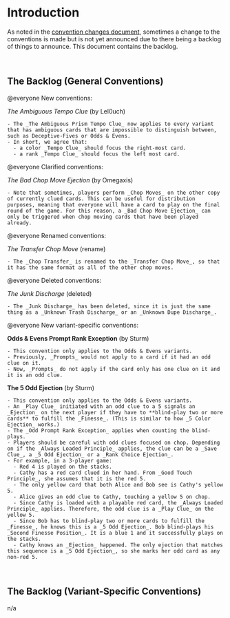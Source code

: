 # Introduction

As noted in the [convention changes document](convention-changes.md), sometimes a change to the conventions is made but is not yet announced due to there being a backlog of things to announce. This document contains the backlog.

<br />

## The Backlog (General Conventions)

@everyone New conventions:

_The Ambiguous Tempo Clue_ (by Lel0uch)

```text
- The _The Ambiguous Prism Tempo Clue_ now applies to every variant that has ambiguous cards that are impossible to distinguish between, such as Deceptive-Fives or Odds & Evens.
- In short, we agree that:
  - a color _Tempo Clue_ should focus the right-most card.
  - a rank _Tempo Clue_ should focus the left most card.
```

@everyone Clarified conventions:

_The Bad Chop Move Ejection_ (by Omegaxis)

```text
- Note that sometimes, players perform _Chop Moves_ on the other copy of currently clued cards. This can be useful for distribution purposes, meaning that everyone will have a card to play on the final round of the game. For this reason, a _Bad Chop Move Ejection_ can only be triggered when chop moving cards that have been played already.
```

@everyone Renamed conventions:

_The Transfer Chop Move_ (rename)

```text
- The _Chop Transfer_ is renamed to the _Transfer Chop Move_, so that it has the same format as all of the other chop moves.
```

@everyone Deleted conventions:

_The Junk Discharge_ (deleted)

```text
- The _Junk Discharge_ has been deleted, since it is just the same thing as a _Unknown Trash Discharge_ or an _Unknown Dupe Discharge_.
```

@everyone New variant-specific conventions:

**Odds & Evens Prompt Rank Exception** (by Sturm)

```text
- This convention only applies to the Odds & Evens variants.
- Previously, _Prompts_ would not apply to a card if it had an odd clue on it.
- Now, _Prompts_ do not apply if the card only has one clue on it and it is an odd clue.
```

**The 5 Odd Ejection** (by Sturm)

```text
- This convention only applies to the Odds & Evens variants.
- An _Play Clue_ initiated with an odd clue to a 5 signals an _Ejection_ on the next player if they have to **blind-play two or more cards** to fulfill the _Finesse_. (This is similar to how _5 Color Ejection_ works.)
- The _Odd Prompt Rank Exception_ applies when counting the blind-plays.
- Players should be careful with odd clues focused on chop. Depending on if the _Always Loaded Principle_ applies, the clue can be a _Save Clue_, a _5 Odd Ejection_ or a _Rank Choice Ejection_.
- For example, in a 3-player game:
  - Red 4 is played on the stacks.
  - Cathy has a red card clued in her hand. From _Good Touch Principle_, she assumes that it is the red 5.
  - The only yellow card that both Alice and Bob see is Cathy's yellow 5.
  - Alice gives an odd clue to Cathy, touching a yellow 5 on chop.
  - Since Cathy is loaded with a playable red card, the _Always Loaded Principle_ applies. Therefore, the odd clue is a _Play Clue_ on the yellow 5.
  - Since Bob has to blind-play two or more cards to fulfill the _Finesse_, he knows this is a _5 Odd Ejection_. Bob blind-plays his _Second Finesse Position_. It is a blue 1 and it successfully plays on the stacks.
  - Cathy knows an _Ejection_ happened. The only ejection that matches this sequence is a _5 Odd Ejection_, so she marks her odd card as any non-red 5.
```

<br />

## The Backlog (Variant-Specific Conventions)

n/a

<br />
